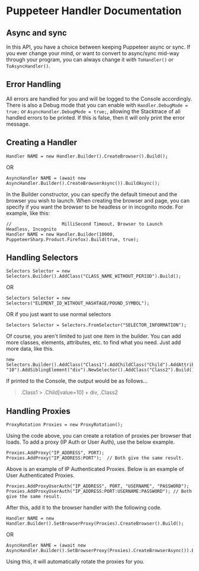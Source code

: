 # Puppeteer Handler Documentation

## Async and sync

In this API, you have a choice between keeping Puppeteer async or sync.  If you ever change your mind, or want to convert to async/sync mid-way through your program, you can always change it with `ToHandler()` or `ToAsyncHandler()`.

## Error Handling

All errors are handled for you and will be logged to the Console accordingly.  There is also a Debug mode that you can enable with `Handler.DebugMode = true;` or `AsyncHandler.DebugMode = true;`, allowing the Stacktrace of all handled errors to be printed.  If this is false, then it will only print the error message.

## Creating a Handler

```CSharp
Handler NAME = new Handler.Builder().CreateBrowser().Build();
```
OR
```CSharp
AsyncHandler NAME = (await new AsyncHandler.Builder().CreateBrowserAsync()).BuildAsync();
```

In the Builder constructor, you can specify the default timeout and the browser you wish to launch.  When creating the browser and page, you can specify if you want the browser to be headless or in incognito mode.  For example, like this:

```CSharp
//                   MilliSecond Timeout, Browser to Launch                 Headless, Incognito
Handler NAME = new Handler.Builder(10000, PuppeteerSharp.Product.Firefox).Build(true, true);
```

## Handling Selectors

```CSharp
Selectors Selector = new Selectors.Builder().AddClass("CLASS_NAME_WITHOUT_PERIOD").Build();
```
OR
```CSharp
Selectors Selector = new Selectors("ELEMENT_ID_WITHOUT_HASHTAGE/POUND_SYMBOL");
```
OR if you just want to use normal selectors
```CSharp
Selectors Selector = Selectors.FromSelector("SELECTOR_INFORMATION");
```
Of course, you aren't limited to just one item in the builder.  You can add more classes, elements, attributes, etc. to find what you need.  Just add more data, like this.
```CSharp
new Selectors.Builder().AddClass("Class1").AddChildClass("Child").AddAttribute("value", "10").AddSiblingElement("div").NewSelector().AddClass("Class2").Build();

```
If printed to the Console, the output would be as follows...
> .Class1 > .Child[value=10] + div, .Class2

## Handling Proxies

```CSharp
ProxyRotation Proxies = new ProxyRotation();
```
Using the code above, you can create a rotation of proxies per browser that loads.  To add a proxy (IP Auth or User Auth), use the below example.
```CSharp
Proxies.AddProxy("IP_ADDRESS", PORT);
Proxies.AddProxy("IP_ADDRESS:PORT");  // Both give the same result.
```
Above is an example of IP Authenticated Proxies.  Below is an example of User Authenticated Proxies.
```CSharp
Proxies.AddProxyUserAuth("IP_ADDRESS", PORT, "USERNAME", "PASSWORD");
Proxies.AddProxyUserAuth("IP_ADDRESS:PORT:USERNAME:PASSWORD"); // Both give the same result.
```
After this, add it to the browser handler with the following code.
```CSharp
Handler NAME = new Handler.Builder().SetBrowserProxy(Proxies).CreateBrowser().Build();
```
OR
```CSharp
AsyncHandler NAME = (await new AsyncHandler.Builder().SetBrowserProxy(Proxies).CreateBrowserAsync()).BuildAsync();
```
Using this, it will automatically rotate the proxies for you.